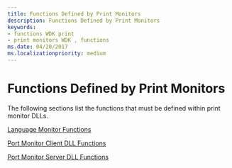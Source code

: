 ```yaml
---
title: Functions Defined by Print Monitors
description: Functions Defined by Print Monitors
keywords:
- functions WDK print
- print monitors WDK , functions
ms.date: 04/20/2017
ms.localizationpriority: medium
---
```


# Functions Defined by Print Monitors





The following sections list the functions that must be defined within print monitor DLLs.

[Language Monitor Functions](language-monitor-functions.md)

[Port Monitor Client DLL Functions](port-monitor-client-dll-functions.md)

[Port Monitor Server DLL Functions](port-monitor-server-dll-functions.md)

 

 




